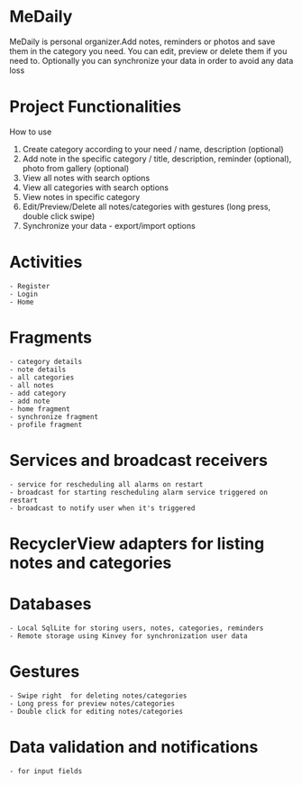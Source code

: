 # MeDaily
MeDaily is personal organizer.Add notes, reminders or photos and save them in the category you need. You can edit, preview or delete them if you need to. Optionally you can synchronize your data in order to avoid any data loss

# Project Functionalities

How to use 
   1. Create category according to your need / name, description (optional)
   2. Add note in the specific category / title, description, reminder (optional), photo from gallery (optional)	
   3. View all notes with search options
   4. View all categories with search options
   5. View notes in specific category
   6. Edit/Preview/Delete all notes/categories with gestures (long press, double click swipe) 
   7. Synchronize your data - export/import options
       
  
  
# Activities 
	- Register
	- Login 
	- Home
# Fragments 
	- category details 
	- note details 
	- all categories
	- all notes
	- add category 
	- add note 
	- home fragment
	- synchronize fragment
	- profile fragment 
# Services and broadcast receivers
	- service for rescheduling all alarms on restart 
	- broadcast for starting rescheduling alarm service triggered on restart 
	- broadcast to notify user when it's triggered 
	
# RecyclerView adapters for listing notes and categories
# Databases 
	- Local SqlLite for storing users, notes, categories, reminders
	- Remote storage using Kinvey for synchronization user data
# Gestures 
	- Swipe right  for deleting notes/categories
	- Long press for preview notes/categories
	- Double click for editing notes/categories

# Data validation  and notifications
	- for input fields 
	
  
        
      
        






